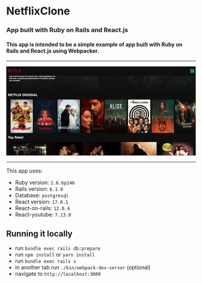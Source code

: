 # NetflixClone
### App built with Ruby on Rails and React.js

#### This app is intended to be a simple example of app built with **Ruby on Rails** and **React.js** using **Webpacker**.



---
![NetflixClone Gif](https://github.com/adifsgaid/netflixClone/blob/master/app/assets/images/img.gif)

---

This app uses:

* Ruby version: `2.6.6p146`
* Rails version: `6.1.0`
* Database: `postgresql`
* React version: `17.0.1`
* React-on-rails: `12.0.4`
* React-youtube: `7.13.0`


## Running it locally
- run `bundle exec rails db:prepare`
- run `npm install` or `yarn install`
- run `bundle exec rails s`
- in another tab run `./bin/webpack-dev-server` (optional) 
- navigate to `http://localhost:3000`
